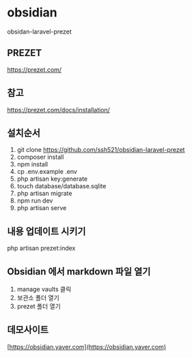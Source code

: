 # obsidian
 obsidan-laravel-prezet

## PREZET
https://prezet.com/


## 참고
https://prezet.com/docs/installation/

## 설치순서

1. git clone https://github.com/ssh521/obsidian-laravel-prezet
2. composer install
3. npm install
4. cp .env.example .env
5. php artisan key:generate
6. touch database/database.sqlite
7. php artisan migrate
9. npm run dev
10. php artisan serve

## 내용 업데이트 시키기

php artisan prezet:index


## Obsidian 에서 markdown 파일 열기

1. manage vaults 클릭
2. 보관소 폴더 열기
3. prezet 폴더 열기

## 데모사이트

[https://obsidian.yaver.com](https://obsidian.yaver.com)
